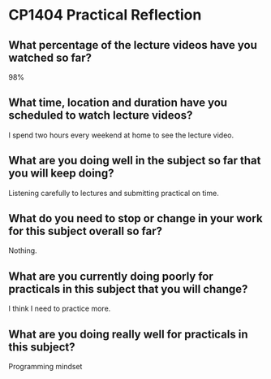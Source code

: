 # CP1404 Practical Reflection

## What percentage of the lecture videos have you watched so far?

98%

## What time, location and duration have you scheduled to watch lecture videos?

I spend two hours every weekend at home to see the lecture video. 

## What are you doing well in the subject so far that you will keep doing?

 Listening carefully to lectures and submitting practical on time.

## What do you need to stop or change in your work for this subject overall so far?

Nothing.

## What are you currently doing poorly for practicals in this subject that you will change?

I think I need to practice more.

## What are you doing really well for practicals in this subject?

Programming mindset
